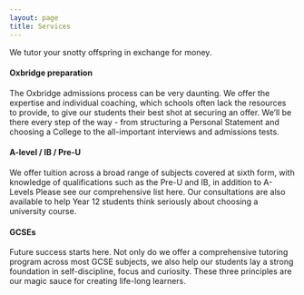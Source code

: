 ```yaml
---
layout: page
title: Services
---
```


We tutor your snotty offspring in exchange for money.

#### Oxbridge preparation
The Oxbridge admissions process can be very daunting. We offer the expertise and individual coaching, which schools often lack the resources to provide, to give our students their best shot at securing an offer. We’ll be there every step of the way - from structuring a Personal Statement and choosing a College to the all-important interviews and admissions tests.

#### A-level / IB / Pre-U
We offer tuition across a broad range of subjects covered at sixth form, with knowledge of qualifications such as the Pre-U and IB, in addition to A-Levels Please see our comprehensive list here. Our consultations are also available to help Year 12 students think seriously about choosing a university course.


#### GCSEs
Future success starts here. Not only do we offer a comprehensive tutoring program across most GCSE subjects, we also help our students lay a strong foundation in self-discipline, focus and curiosity. These three principles are our magic sauce for creating life-long learners.
